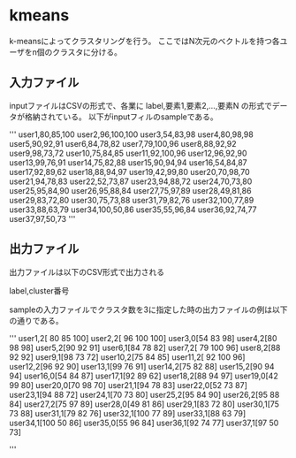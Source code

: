 # kmeans
k-meansによってクラスタリングを行う。
ここではN次元のベクトルを持つ各ユーザをn個のクラスタに分ける。

## 入力ファイル
inputファイルはCSVの形式で、各業に
label,要素1,要素2,...,要素N
の形式でデータが格納されている。
以下がinputフィルのsampleである。

'''
user1,80,85,100
user2,96,100,100
user3,54,83,98
user4,80,98,98
user5,90,92,91
user6,84,78,82
user7,79,100,96
user8,88,92,92
user9,98,73,72
user10,75,84,85
user11,92,100,96
user12,96,92,90
user13,99,76,91
user14,75,82,88
user15,90,94,94
user16,54,84,87
user17,92,89,62
user18,88,94,97
user19,42,99,80
user20,70,98,70
user21,94,78,83
user22,52,73,87
user23,94,88,72
user24,70,73,80
user25,95,84,90
user26,95,88,84
user27,75,97,89
user28,49,81,86
user29,83,72,80
user30,75,73,88
user31,79,82,76
user32,100,77,89
user33,88,63,79
user34,100,50,86
user35,55,96,84
user36,92,74,77
user37,97,50,73
'''

## 出力ファイル
出力ファイルは以下のCSV形式で出力される

label,cluster番号

sampleの入力ファイルでクラスタ数を3に指定した時の出力ファイルの例は以下の通りである。

'''
user1,2[ 80  85 100]
user2,2[ 96 100 100]
user3,0[54 83 98]
user4,2[80 98 98]
user5,2[90 92 91]
user6,1[84 78 82]
user7,2[ 79 100  96]
user8,2[88 92 92]
user9,1[98 73 72]
user10,2[75 84 85]
user11,2[ 92 100  96]
user12,2[96 92 90]
user13,1[99 76 91]
user14,2[75 82 88]
user15,2[90 94 94]
user16,0[54 84 87]
user17,1[92 89 62]
user18,2[88 94 97]
user19,0[42 99 80]
user20,0[70 98 70]
user21,1[94 78 83]
user22,0[52 73 87]
user23,1[94 88 72]
user24,1[70 73 80]
user25,2[95 84 90]
user26,2[95 88 84]
user27,2[75 97 89]
user28,0[49 81 86]
user29,1[83 72 80]
user30,1[75 73 88]
user31,1[79 82 76]
user32,1[100  77  89]
user33,1[88 63 79]
user34,1[100  50  86]
user35,0[55 96 84]
user36,1[92 74 77]
user37,1[97 50 73]

'''

